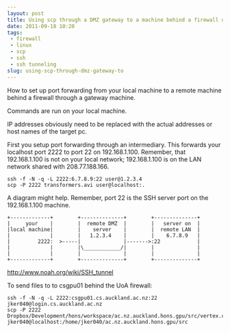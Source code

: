 ```yaml
---
layout: post
title: Using scp through a DMZ gateway to a machine behind a firewall using a tunnel
date: 2011-09-18 10:20
tags: 
 - firewall 
 - linux 
 - scp 
 - ssh 
 - ssh tunneling
slug: using-scp-through-dmz-gateway-to
---
```


How to set up port forwarding from your local machine to a remote machine behind a firewall through a gateway machine.

Commands are run on your local machine.

IP addresses obviously need to be replaced with the actual addresses or host names of the target pc.

First you setup port forwarding through an intermediary. This forwards your localhost port 2222 to port 22 on 192.168.1.100. Remember, that 192.168.1.100 is not on your local network; 192.168.1.100 is on the LAN network shared with 208.77.188.166. 

	ssh -f -N -q -L 2222:6.7.8.9:22 user@1.2.3.4
	scp -P 2222 transformers.avi user@localhost:.

A diagram might help. Remember, port 22 is the SSH server port on the 192.168.1.100 machine.

	+-------------+        +--------------+        +--------------+
	|     your    |        |  remote DMZ  |        |   server on  |
	|local machine|        |    server    |        |  remote LAN  |
	|             |        |   1.2.3.4    |        |    6.7.8.9   |
	|         2222:  >-----|              |------->:22            |
	|             |        |\____________/|        |              |
	|             |        |              |        |              |
	+-------------+        +--------------+        +--------------+
 
<http://www.noah.org/wiki/SSH_tunnel>

To send files to to csgpu01 behind the UoA firewall:

	ssh -f -N -q -L 2222:csgpu01.cs.auckland.ac.nz:22 jker040@login.cs.auckland.ac.nz
	scp -P 2222 Dropbox/Development/hons/workspace/ac.nz.auckland.hons.gpu/src/vertex.cl jker040@localhost:/home/jker040/ac.nz.auckland.hons.gpu/src